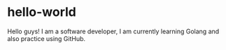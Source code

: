 # hello-world

Hello guys!
I am a software developer, I am currently learning Golang and also practice using GitHub.
